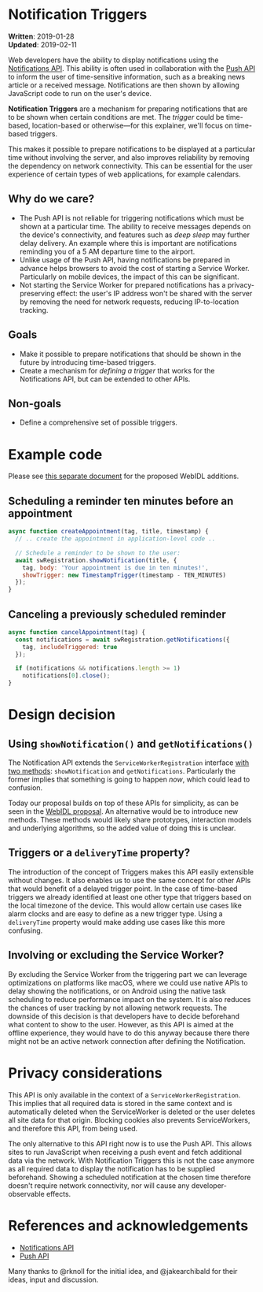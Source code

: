 # Notification Triggers

**Written**: 2019-01-28<br/>
**Updated**: 2019-02-11

Web developers have the ability to display notifications using the [Notifications API](https://notifications.spec.whatwg.org/). This ability is often used in collaboration with the [Push API](https://w3c.github.io/push-api/) to inform the user of time-sensitive information, such as a breaking news article or a received message. Notifications are then shown by allowing JavaScript code to run on the user's device.

**Notification Triggers** are a mechanism for preparing notifications that are to be shown when certain conditions are met. The _trigger_ could be time-based, location-based or otherwise—for this explainer, we'll focus on time-based triggers.

This makes it possible to prepare notifications to be displayed at a particular time without involving the server, and also improves reliability by removing the dependency on network connectivity. This can be essential for the user experience of certain types of web applications, for example calendars.

## Why do we care?
* The Push API is not reliable for triggering notifications which must be shown at a particular time. The ability to receive messages depends on the device's connectivity, and features such as _deep sleep_ may further delay delivery. An example where this is important are notifications reminding you of a 5 AM departure time to the airport.
* Unlike usage of the Push API, having notifications be prepared in advance helps browsers to avoid the cost of starting a Service Worker. Particularly on mobile devices, the impact of this can be significant.
* Not starting the Service Worker for prepared notifications has a privacy-preserving effect: the user's IP address won't be shared with the server by removing the need for network requests, reducing IP-to-location tracking.

## Goals
* Make it possible to prepare notifications that should be shown in the future by introducing time-based triggers.
* Create a mechanism for _defining a trigger_ that works for the Notifications API, but can be extended to other APIs.

## Non-goals
* Define a comprehensive set of possible triggers.

# Example code
Please see [this separate document](IDL.md) for the proposed WebIDL additions.

## Scheduling a reminder ten minutes before an appointment
```javascript
async function createAppointment(tag, title, timestamp) {
  // .. create the appointment in application-level code ..

  // Schedule a reminder to be shown to the user:
  await swRegistration.showNotification(title, {
    tag, body: 'Your appointment is due in ten minutes!',
    showTrigger: new TimestampTrigger(timestamp - TEN_MINUTES)
  });
}
```

## Canceling a previously scheduled reminder
```javascript
async function cancelAppointment(tag) {
  const notifications = await swRegistration.getNotifications({
    tag, includeTriggered: true
  });

  if (notifications && notifications.length >= 1)
    notifications[0].close();
}
```

# Design decision

## Using `showNotification()` and `getNotifications()`
The Notification API extends the `ServiceWorkerRegistration` interface [with two methods](https://notifications.spec.whatwg.org/#service-worker-api): `showNotification` and `getNotifications`. Particularly the former implies that something is going to happen _now_, which could lead to confusion.

Today our proposal builds on top of these APIs for simplicity, as can be seen in the [WebIDL proposal](IDL.md). An alternative would be to introduce new methods. These methods would likely share prototypes, interaction models and underlying algorithms, so the added value of doing this is unclear.

## Triggers or a `deliveryTime` property?
The introduction of the concept of Triggers makes this API easily extensible without changes. It also enables us to use the same concept for other APIs that would benefit of a delayed trigger point. In the case of time-based triggers we already identified at least one other type that triggers based on the local timezone of the device. This would allow certain use cases like alarm clocks and are easy to define as a new trigger type. Using a `deliveryTime` property would make adding use cases like this more confusing.

## Involving or excluding the Service Worker?
By excluding the Service Worker from the triggering part we can leverage optimizations on platforms like macOS, where we could use native APIs to delay showing the notifications, or on Android using the native task scheduling to reduce performance impact on the system. It is also reduces the chances of user tracking by not allowing network requests. The downside of this decision is that developers have to decide beforehand what content to show to the user. However, as this API is aimed at the offline experience, they would have to do this anyway because there there might not be an active network connection after defining the Notification.

# Privacy considerations

This API is only available in the context of a `ServiceWorkerRegistration`. This implies that all required data is stored in the same context and is automatically deleted when the ServiceWorker is deleted or the user deletes all site data for that origin. Blocking cookies also prevents ServiceWorkers, and therefore this API, from being used.

The only alternative to this API right now is to use the Push API. This allows sites to run JavaScript when receiving a push event and fetch additional data via the network. With Notification Triggers this is not the case anymore as all required data to display the notification has to be supplied beforehand. Showing a scheduled notification at the chosen time therefore doesn't require network connectivity, nor will cause any developer-observable effects.

# References and acknowledgements
* [Notifications API](https://notifications.spec.whatwg.org/)
* [Push API](https://w3c.github.io/push-api/)

Many thanks to @rknoll for the initial idea, and @jakearchibald for their ideas, input and discussion.
